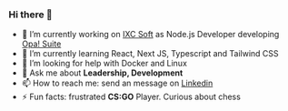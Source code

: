 ### Hi there 👋

- 🔭 I’m currently working on [IXC Soft](https://www.ixcsoft.com.br/) as Node.js Developer developing [Opa! Suite](https://opasuite.com.br/)
- 🌱 I’m currently learning React, Next JS, Typescript and Tailwind CSS
- 🤔 I’m looking for help with Docker and Linux
- 💬 Ask me about **Leadership, Development**
- 📫 How to reach me: send an message on [Linkedin](https://www.linkedin.com/in/lucaschitolina/)
- ⚡ Fun facts: frustrated **CS:GO** Player. Curious about chess
